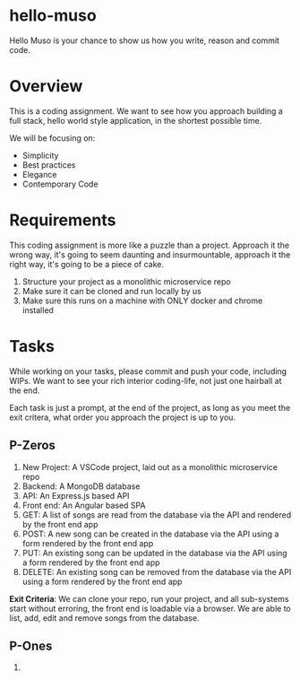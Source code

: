 # hello-muso

Hello Muso is your chance to show us how you write, reason and commit code.

# Overview

This is a coding assignment. We want to see how you approach building a full stack, hello world style application, in the shortest possible time.

We will be focusing on:

* Simplicity
* Best practices
* Elegance
* Contemporary Code

# Requirements

This coding assignment is more like a puzzle than a project. Approach it the wrong way, it's going to seem daunting and insurmountable, approach it the right way, it's going to be a piece of cake. 

1. Structure your project as a monolithic microservice repo
2. Make sure it can be cloned and run locally by us
3. Make sure this runs on a machine with ONLY docker and chrome installed

# Tasks

While working on your tasks, please commit and push your code, including WIPs. We want to see your rich interior coding-life, not just one hairball at the end. 

Each task is just a prompt, at the end of the project, as long as you meet the exit critera, what order you approach the project is up to you.

## P-Zeros

1. New Project: A VSCode project, laid out as a monolithic microservice repo
2. Backend: A MongoDB database
3. API: An Express.js based API
4. Front end: An Angular based SPA
5. GET: A list of songs are read from the database via the API and rendered by the front end app
6. POST: A new song can be created in the database via the API using a form rendered by the front end app
7. PUT: An existing song can be updated in the database via the API using a form rendered by the front end app
8. DELETE: An existing song can be removed from the database via the API using a form rendered by the front end app

**Exit Criteria**: We can clone your repo, run your project, and all sub-systems start without erroring, the front end is loadable via a browser. We are able to list, add, edit and remove songs from the database.

## P-Ones

1. 
